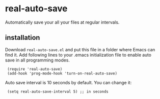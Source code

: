 real-auto-save
==============
Automatically save your all your files at regular intervals.


installation
------------

Download `real-auto-save.el` and put this file in a folder where Emacs can find it.
Add following lines to your .emacs initialization file to enable auto save in all programming modes.

     (require 'real-auto-save)
     (add-hook 'prog-mode-hook 'turn-on-real-auto-save)


Auto save interval is 10 seconds by default. You can change it:

     (setq real-auto-save-interval 5) ;; in seconds

